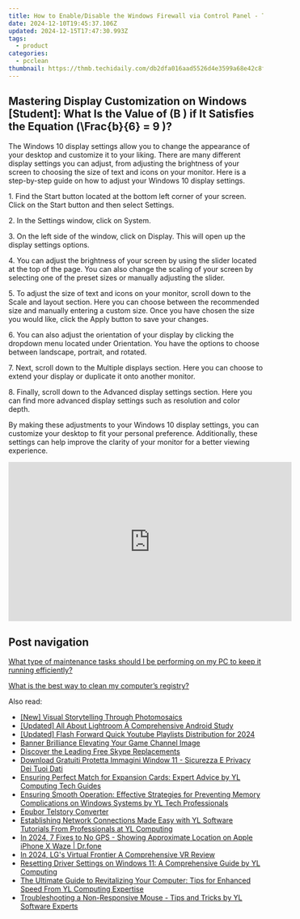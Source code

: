 ```yaml
---
title: How to Enable/Disable the Windows Firewall via Control Panel - Tips by YL Computing
date: 2024-12-10T19:45:37.106Z
updated: 2024-12-15T17:47:30.993Z
tags:
  - product
categories:
  - pcclean
thumbnail: https://thmb.techidaily.com/db2dfa016aad5526d4e3599a68e42c8f3cfa167590fe6f17711d0d491d279f0c.jpg
---
```


## Mastering Display Customization on Windows [Student]: What Is the Value of \(B \) if It Satisfies the Equation \(\Frac{b}{6} = 9 \)?

The Windows 10 display settings allow you to change the appearance of your desktop and customize it to your liking. There are many different display settings you can adjust, from adjusting the brightness of your screen to choosing the size of text and icons on your monitor. Here is a step-by-step guide on how to adjust your Windows 10 display settings. 

1\. Find the Start button located at the bottom left corner of your screen. Click on the Start button and then select Settings.

2\. In the Settings window, click on System.

3\. On the left side of the window, click on Display. This will open up the display settings options. 

4\. You can adjust the brightness of your screen by using the slider located at the top of the page. You can also change the scaling of your screen by selecting one of the preset sizes or manually adjusting the slider.

5\. To adjust the size of text and icons on your monitor, scroll down to the Scale and layout section. Here you can choose between the recommended size and manually entering a custom size. Once you have chosen the size you would like, click the Apply button to save your changes.

6\. You can also adjust the orientation of your display by clicking the dropdown menu located under Orientation. You have the options to choose between landscape, portrait, and rotated.

7\. Next, scroll down to the Multiple displays section. Here you can choose to extend your display or duplicate it onto another monitor.

8\. Finally, scroll down to the Advanced display settings section. Here you can find more advanced display settings such as resolution and color depth. 

By making these adjustments to your Windows 10 display settings, you can customize your desktop to fit your personal preference. Additionally, these settings can help improve the clarity of your monitor for a better viewing experience.

<!-- affiliate ads begin -->
<iframe width="560" height="315" src="https://www.youtube.com/embed/f-yPCh24EsA?si=3z8FAd_lMZeAjug7" title="YouTube video player" frameborder="0" allow="accelerometer; autoplay; clipboard-write; encrypted-media; gyroscope; picture-in-picture; web-share" referrerpolicy="strict-origin-when-cross-origin" allowfullscreen></iframe>
<!-- affiliate ads end -->

## Post navigation

[What type of maintenance tasks should I be performing on my PC to keep it running efficiently?](https://tools.techidaily.com/pcclean/products/)

[What is the best way to clean my computer’s registry?](https://tools.techidaily.com/pcclean/products/)

<ins class="adsbygoogle"
     style="display:block"
     data-ad-format="autorelaxed"
     data-ad-client="ca-pub-7571918770474297"
     data-ad-slot="1223367746"></ins>

<ins class="adsbygoogle"
     style="display:block"
     data-ad-client="ca-pub-7571918770474297"
     data-ad-slot="8358498916"
     data-ad-format="auto"
     data-full-width-responsive="true"></ins>

<span class="atpl-alsoreadstyle">Also read:</span>
<div><ul>
<li><a href="https://article-posts.techidaily.com/new-visual-storytelling-through-photomosaics/"><u>[New] Visual Storytelling Through Photomosaics</u></a></li>
<li><a href="https://vp-tips.techidaily.com/updated-all-about-lightroom-a-comprehensive-android-study/"><u>[Updated] All About Lightroom A Comprehensive Android Study</u></a></li>
<li><a href="https://eaxpv-info.techidaily.com/updated-flash-forward-quick-youtube-playlists-distribution-for-2024/"><u>[Updated] Flash Forward Quick Youtube Playlists Distribution for 2024</u></a></li>
<li><a href="https://youtube-zero.techidaily.com/r-brilliance-elevating-your-game-channel-image/"><u>Banner Brilliance Elevating Your Game Channel Image</u></a></li>
<li><a href="https://tech-renaissance.techidaily.com/discover-the-leading-free-skype-replacements/"><u>Discover the Leading Free Skype Replacements</u></a></li>
<li><a href="https://win-awesome.techidaily.com/download-gratuiti-protetta-immagini-window-11-sicurezza-e-privacy-dei-tuoi-dati/"><u>Download Gratuiti Protetta Immagini Window 11 - Sicurezza E Privacy Dei Tuoi Dati</u></a></li>
<li><a href="https://discover-best.techidaily.com/ensuring-perfect-match-for-expansion-cards-expert-advice-by-yl-computing-tech-guides/"><u>Ensuring Perfect Match for Expansion Cards: Expert Advice by YL Computing Tech Guides</u></a></li>
<li><a href="https://discover-best.techidaily.com/ensuring-smooth-operation-effective-strategies-for-preventing-memory-complications-on-windows-systems-by-yl-tech-professionals/"><u>Ensuring Smooth Operation: Effective Strategies for Preventing Memory Complications on Windows Systems by YL Tech Professionals</u></a></li>
<li><a href="https://tools.techidaily.com/epubor/telstory-converter/"><u>Epubor Telstory Converter</u></a></li>
<li><a href="https://discover-best.techidaily.com/establishing-network-connections-made-easy-with-yl-software-tutorials-from-professionals-at-yl-computing/"><u>Establishing Network Connections Made Easy with YL Software Tutorials From Professionals at YL Computing</u></a></li>
<li><a href="https://iphone-location.techidaily.com/in-2024-7-fixes-to-no-gps-showing-approximate-location-on-apple-iphone-x-waze-drfone-by-drfone-virtual-ios/"><u>In 2024, 7 Fixes to No GPS - Showing Approximate Location on Apple iPhone X Waze | Dr.fone</u></a></li>
<li><a href="https://fox-helps.techidaily.com/in-2024-lgs-virtual-frontier-a-comprehensive-vr-review/"><u>In 2024, LG's Virtual Frontier A Comprehensive VR Review</u></a></li>
<li><a href="https://discover-best.techidaily.com/resetting-driver-settings-on-windows-11-a-comprehensive-guide-by-yl-computing/"><u>Resetting Driver Settings on Windows 11: A Comprehensive Guide by YL Computing</u></a></li>
<li><a href="https://discover-best.techidaily.com/the-ultimate-guide-to-revitalizing-your-computer-tips-for-enhanced-speed-from-yl-computing-expertise/"><u>The Ultimate Guide to Revitalizing Your Computer: Tips for Enhanced Speed From YL Computing Expertise</u></a></li>
<li><a href="https://discover-best.techidaily.com/troubleshooting-a-non-responsive-mouse-tips-and-tricks-by-yl-software-experts/"><u>Troubleshooting a Non-Responsive Mouse - Tips and Tricks by YL Software Experts</u></a></li>
</ul></div>

